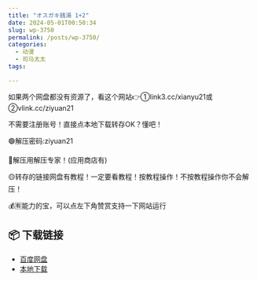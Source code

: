 ```yaml
---
title: "オスガキ銭湯 1+2"
date: 2024-05-01T00:50:34
slug: wp-3750
permalink: /posts/wp-3750/
categories:
  - 动漫
  - 司马太太
tags:

---
```


如果两个网盘都没有资源了，看这个网站👉①link3.cc/xianyu21或②vlink.cc/ziyuan21

不需要注册账号！直接点本地下载转存OK？懂吧！

🟢解压密码:ziyuan21

🔵解压用解压专家！(应用商店有)

🟡转存的链接网盘有教程！一定要看教程！按教程操作！不按教程操作你不会解压！

💰🈶能力的宝，可以点左下角赞赏支持一下网站运行

## 📦 下载链接
- [百度网盘](https://blziyuan21.com/pay-download/3750?key=97f406d377&down_id=0)
- [本地下载](https://blziyuan21.com/pay-download/3750?key=97f406d377&down_id=1)

